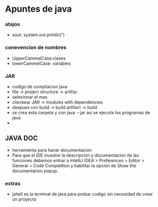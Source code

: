 # Apuntes de java

### atajos
- sout: system.out.println(")

### conevencion de nombres

- UpperCammelCase:clases
- lowerCammelCase: variables

### JAR

- codigo de compliacion java
-  file -> project structure -> artifac 
- selecionar el mas
- clieckear JAR -> modules with dependencies
- despues con build -> build artifact -> build
- se crea esta carpeta y con java --jar <nombre archivo> asi se ejecuta los programas de java
- 
## JAVA DOC
- herramienta para hacer documentacion
- Para que el IDE muestre la descripción y documentación de las funciones debemos entrar a IntelliJ IDEA > Preferences > Editor > General > Code Complettion y habilitar la opción de Show the documentarion popup.

### extras
- jshell es la terminal de java para probar codigo sin necesidad de crear un proyecto


